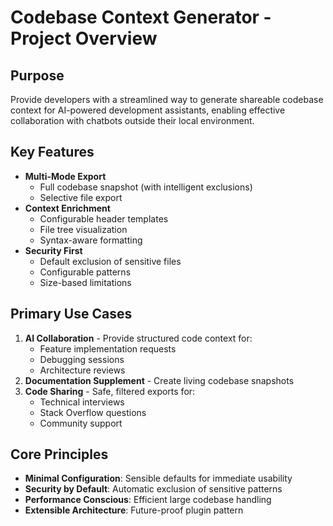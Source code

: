 # Codebase Context Generator - Project Overview

## Purpose

Provide developers with a streamlined way to generate shareable codebase context for AI-powered development assistants, enabling effective collaboration with chatbots outside their local environment.

## Key Features

- **Multi-Mode Export**
  - Full codebase snapshot (with intelligent exclusions)
  - Selective file export
- **Context Enrichment**
  - Configurable header templates
  - File tree visualization
  - Syntax-aware formatting
- **Security First**
  - Default exclusion of sensitive files
  - Configurable patterns
  - Size-based limitations

## Primary Use Cases

1. **AI Collaboration** - Provide structured code context for:
   - Feature implementation requests
   - Debugging sessions
   - Architecture reviews
2. **Documentation Supplement** - Create living codebase snapshots
3. **Code Sharing** - Safe, filtered exports for:
   - Technical interviews
   - Stack Overflow questions
   - Community support

## Core Principles

- **Minimal Configuration**: Sensible defaults for immediate usability
- **Security by Default**: Automatic exclusion of sensitive patterns
- **Performance Conscious**: Efficient large codebase handling
- **Extensible Architecture**: Future-proof plugin pattern
